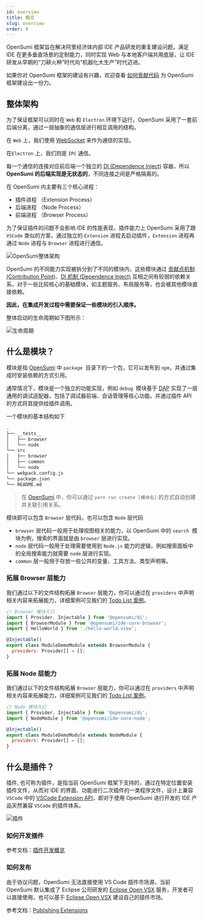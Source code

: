 ```yaml
---
id: overview
title: 概览
slug: overview
order: 0
---
```


OpenSumi 框架旨在解决阿里经济体内部 IDE 产品研发的重复建设问题，满足 IDE 在更多垂直场景的定制能力，同时实现 Web 与本地客户端共用底层，让 IDE 研发从早期的“刀耕火种”时代向“机器化大生产”时代迈进。

如果你对 OpenSumi 框架的建设有兴趣，欢迎查看 [如何贡献代码](../develop/how-to-contribute) 为 OpenSumi 框架建设出一份力。

## 整体架构

为了保证框架可以同时在 `Web` 和 `Electron` 环境下运行，OpenSumi 采用了一套前后端分离，通过一层抽象的通信层进行相互调用的结构。

在 `Web` 上，我们使用 [WebSocket](https://developer.mozilla.org/zh-CN/docs/Web/API/WebSocket) 来作为通信的实现。

在`Electron` 上，我们则是 `IPC` 通信。

每一个通信的连接对应前后端一个独立的 [DI (Dependence Inject)](../develop/basic-design/dependence-injector) 容器，所以 **OpenSumi 的后端实现是无状态的**，不同连接之间是严格隔离的。

在 OpenSumi 内主要有三个核心进程：

- 插件进程 （Extension Process）
- 后端进程 （Node Process）
- 前端进程 （Browser Process）

为了保证插件的问题不会影响 IDE 的性能表现，插件能力上 OpenSumi 采用了跟 `VSCode` 类似的方案，通过独立的 `Extension` 进程去启动插件，`Extension` 进程再通过 `Node` 进程与 `Browser` 进程进行通信。

![OpenSumi整体架构](https://img.alicdn.com/imgextra/i2/O1CN01JtYqIW24tgzXdD3mb_!!6000000007449-0-tps-2205-1668.jpg)

OpenSumi 的不同能力实现被拆分到了不同的模块内，这些模块通过 [贡献点机制 (Contribution Point)](../develop/modules/contribution-point)、[DI 机制 (Dependence Inject)](../develop/modules/dependence-injector) 互相之间有较弱的依赖关系，对于一些比较核心的基础模块，如主题服务、布局服务等，也会被其他模块直接依赖。

**因此，在集成开发过程中需要保证一些模块的引入顺序。**

整体启动的生命周期如下图所示：

![生命周期](https://img.alicdn.com/imgextra/i2/O1CN01qpr3WB1iOcZNLbrcu_!!6000000004403-55-tps-3006-1224.svg)

## 什么是模块？

模块是指 [OpenSumi](https://github.com/opensumi/core) 中 `package`  目录下的一个包，它可以发布到 `npm`，并通过集成时安装依赖的方式引用。

通常情况下，模块是一个独立的功能实现，例如 `debug`  模块基于 [DAP](https://microsoft.github.io/debug-adapter-protocol/) 实现了一层通用的调试适配器，包括了调试器前端、会话管理等核心功能。并通过插件 API 的方式将其提供给插件调用。

一个模块的基本结构如下

```bash
.
├── __tests__
│   ├── browser
│   └── node
└── src
│   ├── browser
│   ├── common
│   └── node
└── webpack.config.js
└── package.json
└── README.md
```

> 在 [OpenSumi](https://github.com/opensumi/core) 中，你可以通过 `yarn run create [模块名]` 的方式自动创建并关联引用关系。

模块即可以包含 `Browser` 层代码，也可以包含 `Node` 层代码

- `browser` 层代码一般用于处理视图相关的能力，以 OpenSumi 中的 `search`  模块为例，搜索的界面就是由 `browser` 层进行实现。
- `node` 层代码一般用于处理需要使用到 `Node.js` 能力的逻辑，例如搜索面板中的全局搜索能力就需要 `node` 层进行实现。
- `common` 层一般用于存放一些公共的变量、工具方法、类型声明等。

### 拓展 Browser 层能力

我们通过以下的文件结构拓展 `Browser` 层能力，你可以通过在 `providers` 中声明相关内容来拓展能力，详细案例可见我们的 [Todo List 案例](../develop/sample/overview)。

```javascript
// Browser 模块入口
import { Provider, Injectable } from '@opensumi/di';
import { BrowserModule } from '@opensumi/ide-core-browser';
import { HelloWorld } from './hello-world.view';

@Injectable()
export class ModuleDemoModule extends BrowserModule {
  providers: Provider[] = [];
}
```

### 拓展 Node 层能力

我们通过以下的文件结构拓展 `Browser` 层能力，你可以通过在 `providers` 中声明相关内容来拓展能力，详细案例可见我们的 [Todo List 案例](../develop/sample/overview)。

```javascript
// Node 模块入口
import { Provider, Injectable } from '@opensumi/di';
import { NodeModule } from '@opensumi/ide-core-node';

@Injectable()
export class ModuleDemoModule extends NodeModule {
  providers: Provider[] = [];
}
```

## 什么是插件？

插件, 也可称为插件，是指当前 OpenSumi 框架下支持的，通过在特定位置安装插件文件，从而对 IDE 的界面、功能进行二次插件的一类程序文件，设计上兼容 `VSCode` 中的 [VSCode Extension API](https://code.visualstudio.com/api)，即对于使用 OpenSumi 进行开发的 IDE 产品天然兼容 `VSCode` 的插件体系。

![插件](https://img.alicdn.com/imgextra/i3/O1CN01gHphRQ26x18NyYeTz_!!6000000007727-2-tps-1156-800.png)

### 如何开发插件

参考文档：[插件开发概览](../extension/overview)

### 如何发布

由于协议问题，OpenSumi 无法直接使用 VS Code 插件市场源，当前 OpenSumi 默认集成了 Eclipse 公司研发的 [Eclipse Open VSX](https://www.eclipse.org/community/eclipse_newsletter/2020/march/1.php) 服务，开发者可以直接使用，也可以基于 [Eclipse Open VSX](https://www.eclipse.org/community/eclipse_newsletter/2020/march/1.php) 建设自己的插件市场。

参考文档：[Publishing Extensions](https://github.com/eclipse/openvsx/wiki/Publishing-Extensions)
